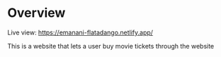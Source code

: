 # Overview

Live view: https://emanani-flatadango.netlify.app/

This is a website that lets a user buy movie tickets through the website